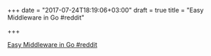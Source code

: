 +++
date = "2017-07-24T18:19:06+03:00"
draft = true
title = "Easy Middleware in Go  #reddit"

+++

<p><a href="https://t.co/1SFWKl2uQp">Easy Middleware in Go  #reddit</a></p>